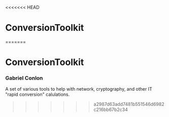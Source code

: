 <<<<<<< HEAD
# ConversionToolkit
=======
# ConversionToolkit
### Gabriel Conlon

A set of various tools to help with network, cryptography, and other IT "rapid conversion" calulations.
>>>>>>> a2987d63add7481b551546d6982c216bb67b2c34
